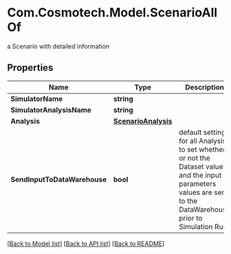 # Com.Cosmotech.Model.ScenarioAllOf
a Scenario with detailed information

## Properties

Name | Type | Description | Notes
------------ | ------------- | ------------- | -------------
**SimulatorName** | **string** |  | [optional] 
**SimulatorAnalysisName** | **string** |  | [optional] 
**Analysis** | [**ScenarioAnalysis**](ScenarioAnalysis.md) |  | [optional] 
**SendInputToDataWarehouse** | **bool** | default setting for all Analysis to set whether or not the Dataset values and the input parameters values are send to the DataWarehouse prior to Simulation Run | [optional] 

[[Back to Model list]](../README.md#documentation-for-models) [[Back to API list]](../README.md#documentation-for-api-endpoints) [[Back to README]](../README.md)

